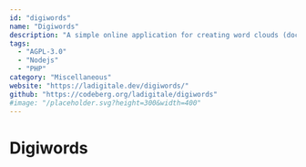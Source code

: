 ```yaml
---
id: "digiwords"
name: "Digiwords"
description: "A simple online application for creating word clouds (documentation in French)."
tags:
  - "AGPL-3.0"
  - "Nodejs"
  - "PHP"
category: "Miscellaneous"
website: "https://ladigitale.dev/digiwords/"
github: "https://codeberg.org/ladigitale/digiwords"
#image: "/placeholder.svg?height=300&width=400"
---
```


# Digiwords
